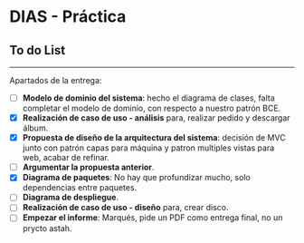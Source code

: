 # DIAS - Práctica

## To do List
---

Apartados de la entrega:
- [ ] **Modelo de dominio del sistema**: hecho el diagrama de clases, falta completar el modelo de dominio, con respecto a nuestro patrón BCE. 
- [x] **Realización de caso de uso - análisis** para, realizar pedido y descargar álbum.
- [x] **Propuesta de diseño de la arquitectura del sistema**: decisión de MVC junto con patrón capas para máquina y patron multiples vistas para web, acabar de refinar. 
- [ ] **Argumentar la propuesta anterior**. 
- [x] **Diagrama de paquetes**: No hay que profundizar mucho, solo dependencias entre paquetes.
- [ ] **Diagrama de despliegue**. 
- [ ] **Realización de caso de uso - diseño** para, crear disco. 
- [ ] **Empezar el informe**: Marqués, pide un PDF como entrega final, no un prycto astah. 
